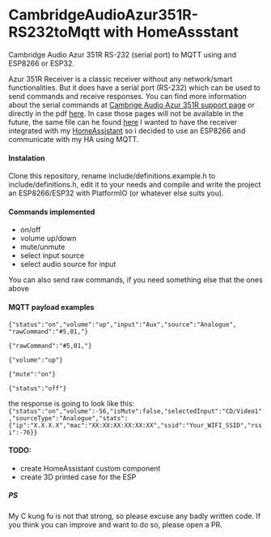 
# CambridgeAudioAzur351R-RS232toMqtt with HomeAssstant

  
Cambridge Audio Azur 351R RS-232 (serial port) to MQTT using and ESP8266 or ESP32.
 

Azur 351R Receiver is a classic receiver without any network/smart functionalities. But it does have a serial port (RS-232) which can be used to send commands and receive responses. You can find more information about the serial commands at [Cambrige Audio Azur 351R support page](https://techsupport.cambridgeaudio.com/hc/en-us/articles/200926722-Azur-351R) or directly in the pdf [here](https://techsupport.cambridgeaudio.com/hc/en-us/article_attachments/360000079738/Azur_351R_Serial_Control_Protocol.pdf). In case those pages will not be available in the future, the same file can he found [here](Azur%20351R%20erial%20Control%20Protocol.pdf)
I wanted to have the receiver integrated with my [HomeAssistant](https://www.home-assistant.io/) so i decided to use an ESP8266 and communicate with my HA using MQTT.

#### Instalation
Clone this repository, rename include/definitions.example.h to include/definitions.h, edit it to your needs and compile and write the project an ESP8266/ESP32 with PlatformIO (or whatever else suits you).

#### Commands implemented

 - on/off
 - volume up/down
 - mute/unmute
 - select input source
 - select audio source for input

You can also send raw commands, if you need something else that the ones above

#### MQTT payload examples

    {"status":"on","volume":"up","input":"Aux","source":"Analogue", "rawCommand":"#5,01,"}

    {"rawCommand":"#5,01,"}

    {"volume":"up"}

    {"mute":"on"}

    {"status":"off"}

the response is going to look like this:
`{"status":"on","volume":-56,"isMute":false,"selectedInput":"CD/Video1","sourceType":"Analogue","stats":{"ip":"X.X.X.X","mac":"XX:XX:XX:XX:XX:XX","ssid":"Your_WIFI_SSID","rssi":-76}}`

#### TODO:
- create HomeAssistant custom component
- create 3D printed case for the ESP

##### PS
My C kung fu is not that strong, so please excuse any badly written code. If you think you can improve and want to do so, please open a PR.

